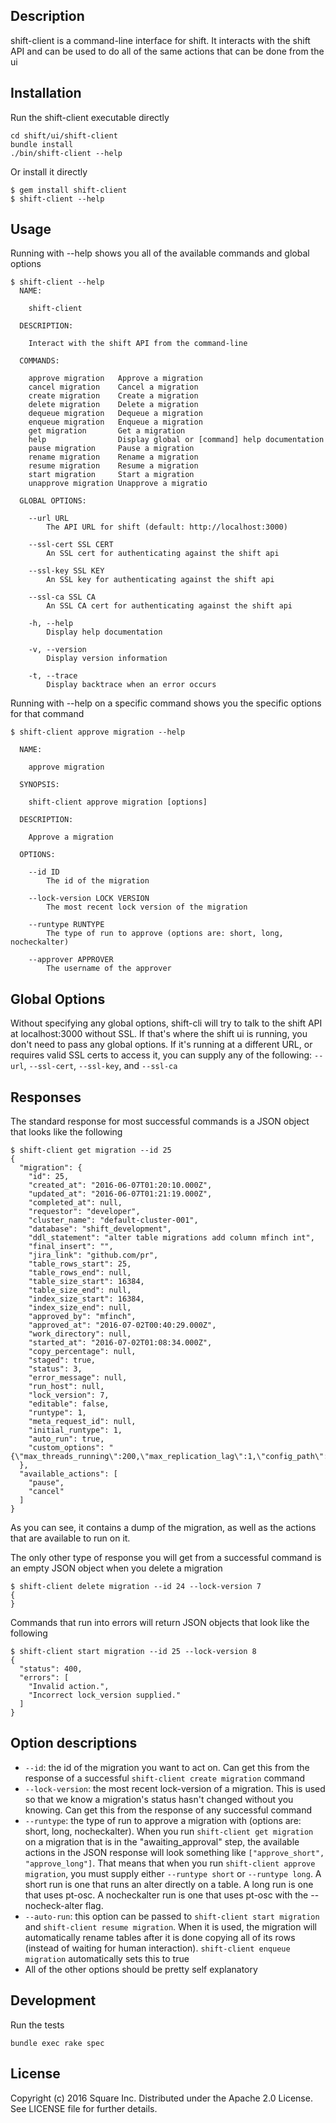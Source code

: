 Description
------
shift-client is a command-line interface for shift. It interacts with the shift API and can be used to do all of the same actions that can be done from the ui

Installation
------
Run the shift-client executable directly
```
cd shift/ui/shift-client
bundle install
./bin/shift-client --help
```
Or install it directly
```
$ gem install shift-client
$ shift-client --help
```

Usage
------
Running with --help shows you all of the available commands and global options
```
$ shift-client --help
  NAME:

    shift-client

  DESCRIPTION:

    Interact with the shift API from the command-line

  COMMANDS:

    approve migration   Approve a migration
    cancel migration    Cancel a migration
    create migration    Create a migration
    delete migration    Delete a migration
    dequeue migration   Dequeue a migration
    enqueue migration   Enqueue a migration
    get migration       Get a migration
    help                Display global or [command] help documentation
    pause migration     Pause a migration
    rename migration    Rename a migration
    resume migration    Resume a migration
    start migration     Start a migration
    unapprove migration Unapprove a migratio

  GLOBAL OPTIONS:

    --url URL
        The API URL for shift (default: http://localhost:3000)

    --ssl-cert SSL CERT
        An SSL cert for authenticating against the shift api

    --ssl-key SSL KEY
        An SSL key for authenticating against the shift api

    --ssl-ca SSL CA
        An SSL CA cert for authenticating against the shift api

    -h, --help
        Display help documentation

    -v, --version
        Display version information

    -t, --trace
        Display backtrace when an error occurs
```

Running with --help on a specific command shows you the specific options for that command
```
$ shift-client approve migration --help

  NAME:

    approve migration

  SYNOPSIS:

    shift-client approve migration [options]

  DESCRIPTION:

    Approve a migration

  OPTIONS:

    --id ID
        The id of the migration

    --lock-version LOCK VERSION
        The most recent lock version of the migration

    --runtype RUNTYPE
        The type of run to approve (options are: short, long, nocheckalter)

    --approver APPROVER
        The username of the approver

```

## Global Options
Without specifying any global options, shift-cli will try to talk to the shift API at localhost:3000 without SSL. If that's where the shift ui is running, you don't need to pass any global options. If it's running at a different URL, or requires valid SSL certs to access it, you can supply any of the following: `--url`, `--ssl-cert`, `--ssl-key`, and `--ssl-ca`

## Responses
The standard response for most successful commands is a JSON object that looks like the following
```
$ shift-client get migration --id 25
{
  "migration": {
    "id": 25,
    "created_at": "2016-06-07T01:20:10.000Z",
    "updated_at": "2016-06-07T01:21:19.000Z",
    "completed_at": null,
    "requestor": "developer",
    "cluster_name": "default-cluster-001",
    "database": "shift_development",
    "ddl_statement": "alter table migrations add column mfinch int",
    "final_insert": "",
    "jira_link": "github.com/pr",
    "table_rows_start": 25,
    "table_rows_end": null,
    "table_size_start": 16384,
    "table_size_end": null,
    "index_size_start": 16384,
    "index_size_end": null,
    "approved_by": "mfinch",
    "approved_at": "2016-07-02T00:40:29.000Z",
    "work_directory": null,
    "started_at": "2016-07-02T01:08:34.000Z",
    "copy_percentage": null,
    "staged": true,
    "status": 3,
    "error_message": null,
    "run_host": null,
    "lock_version": 7,
    "editable": false,
    "runtype": 1,
    "meta_request_id": null,
    "initial_runtype": 1,
    "auto_run": true,
    "custom_options": "{\"max_threads_running\":200,\"max_replication_lag\":1,\"config_path\":\"\",\"recursion_method\":\"\"}"
  },
  "available_actions": [
    "pause",
    "cancel"
  ]
}
```
As you can see, it contains a dump of the migration, as well as the actions that are available to run on it.

The only other type of response you will get from a successful command is an empty JSON object when you delete a migration
```
$ shift-client delete migration --id 24 --lock-version 7
{
}
```

Commands that run into errors will return JSON objects that look like the following
```
$ shift-client start migration --id 25 --lock-version 8
{
  "status": 400,
  "errors": [
    "Invalid action.",
    "Incorrect lock_version supplied."
  ]
}
```

## Option descriptions
* `--id`: the id of the migration you want to act on. Can get this from the response of a successful `shift-client create migration` command
* `--lock-version`: the most recent lock-version of a migration. This is used so that we know a migration's status hasn't changed without you knowing. Can get this from the response of any successful command
* `--runtype`: the type of run to approve a migration with (options are: short, long, nocheckalter). When you run `shift-client get migration` on a migration that is in the "awaiting_approval" step, the available actions in the JSON response will look something like `["approve_short", "approve_long"]`. That means that when you run `shift-client approve migration`, you must supply either `--runtype short` or `--runtype long`. A short run is one that runs an alter directly on a table. A long run is one that uses pt-osc. A nocheckalter run is one that uses pt-osc with the --nocheck-alter flag.
* `--auto-run`: this option can be passed to `shift-client start migration` and `shift-client resume migration`. When it is used, the migration will automatically rename tables after it is done copying all of its rows (instead of waiting for human interaction). `shift-client enqueue migration` automatically sets this to true
* All of the other options should be pretty self explanatory

Development
------
Run the tests
```
bundle exec rake spec
```

## License

Copyright (c) 2016 Square Inc. Distributed under the Apache 2.0 License.
See LICENSE file for further details.
